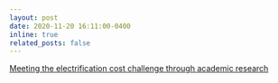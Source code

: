 ```yaml
---
layout: post
date: 2020-11-20 16:11:00-0400
inline: true
related_posts: false
---
```


<a href="https://www.railengineer.co.uk/meeting-the-electrification-cost-challenge-through-academic-research/"> Meeting the electrification cost challenge through academic research </a>
